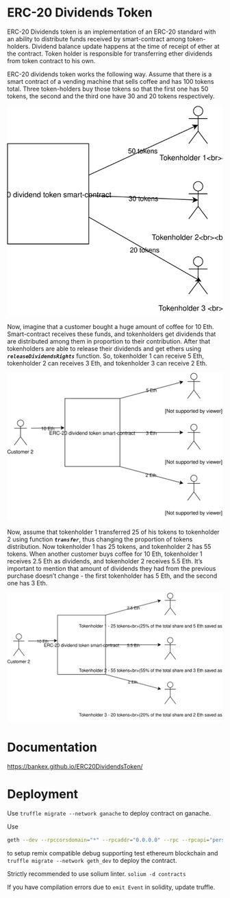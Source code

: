# ERC-20 Dividends Token

ERC-20 Dividends token is an implementation of an ERC-20 standard with an ability to distribute funds received by smart-contract among token-holders. Dividend balance update happens at the time of receipt of ether at the contract. Token holder is responsible for transferring ether dividends from token contract to his own.

ERC-20 dividends token works the following way. Assume that there is a smart contract of a vending machine that sells coffee and has 100 tokens total. Three token-holders buy those tokens so that the first one has 50 tokens, the second and the third one have 30 and 20 tokens respectively.  

![getting tokens](../docs/images/image0.svg)

Now, imagine that a customer bought a huge amount of coffee for 10 Eth. Smart-contract receives these funds, and tokenholders get dividends that are distributed among them in proportion to their contribution. After that tokenholders are able to release their dividends and get ethers using ***`releaseDividendsRights`*** function.  So, tokenholder 1 can receive 5 Eth, tokenholder 2 can receives 3 Eth, and tokenholder 3 can receive 2 Eth.

![releasing dividends](../docs/images/image1.svg)

Now, assume that tokenholder 1 transferred 25 of his tokens to tokenholder 2 using function ***`transfer`***, thus changing the proportion of tokens distribution. Now tokenholder 1 has 25 tokens, and tokenholder 2 has 55 tokens. When another customer buys coffee for 10 Eth, tokenholder 1 receives 2.5 Eth as dividends, and tokenholder 2 receives 5.5 Eth. It’s important to mention that amount of dividends they had from the previous purchase doesn’t change - the first tokenholder has 5 Eth, and the second one has 3 Eth. 

![proportion changed](../docs/images/image2.svg)






# Documentation

https://bankex.github.io/ERC20DividendsToken/


# Deployment

Use `truffle migrate --network ganache` to  deploy contract on ganache.

Use 
```bash
geth --dev --rpccorsdomain="*" --rpcaddr="0.0.0.0" --rpc --rpcapi="personal,eth,net,debug,web3,db,admin" --networkid 7555  --dev.period=1
```
to setup remix compatible debug supporting test ethereum blockchain and `truffle migrate --network geth_dev` to deploy the contract.


Strictly recommended to use solium linter. `solium -d contracts`

If you have compilation errors due to `emit Event` in solidity, update truffle.
